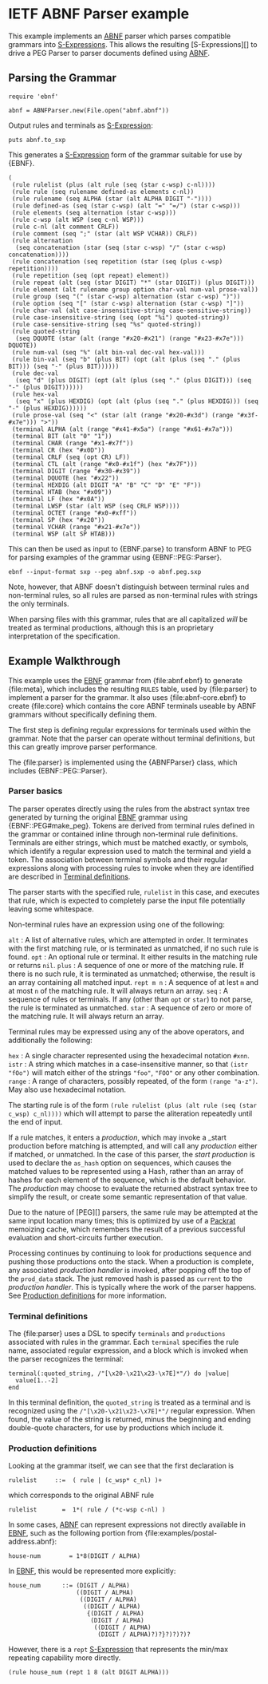 # IETF ABNF Parser example

This example implements an [ABNF][] parser which parses compatible grammars into [S-Expressions][S-Expression]. This allows the resulting [S-Expressions][] to drive a PEG Parser to parser documents defined using [ABNF][].

## Parsing the Grammar

    require 'ebnf'

    abnf = ABNFParser.new(File.open("abnf.abnf"))

Output rules and terminals as [S-Expression][S-Expression]:

    puts abnf.to_sxp

This generates a [S-Expression][] form of the grammar suitable for use by {EBNF}.

    (
     (rule rulelist (plus (alt rule (seq (star c-wsp) c-nl))))
     (rule rule (seq rulename defined-as elements c-nl))
     (rule rulename (seq ALPHA (star (alt ALPHA DIGIT "-"))))
     (rule defined-as (seq (star c-wsp) (alt "=" "=/") (star c-wsp)))
     (rule elements (seq alternation (star c-wsp)))
     (rule c-wsp (alt WSP (seq c-nl WSP)))
     (rule c-nl (alt comment CRLF))
     (rule comment (seq ";" (star (alt WSP VCHAR)) CRLF))
     (rule alternation
      (seq concatenation (star (seq (star c-wsp) "/" (star c-wsp) concatenation))))
     (rule concatenation (seq repetition (star (seq (plus c-wsp) repetition))))
     (rule repetition (seq (opt repeat) element))
     (rule repeat (alt (seq (star DIGIT) "*" (star DIGIT)) (plus DIGIT)))
     (rule element (alt rulename group option char-val num-val prose-val))
     (rule group (seq "(" (star c-wsp) alternation (star c-wsp) ")"))
     (rule option (seq "[" (star c-wsp) alternation (star c-wsp) "]"))
     (rule char-val (alt case-insensitive-string case-sensitive-string))
     (rule case-insensitive-string (seq (opt "%i") quoted-string))
     (rule case-sensitive-string (seq "%s" quoted-string))
     (rule quoted-string
      (seq DQUOTE (star (alt (range "#x20-#x21") (range "#x23-#x7e"))) DQUOTE))
     (rule num-val (seq "%" (alt bin-val dec-val hex-val)))
     (rule bin-val (seq "b" (plus BIT) (opt (alt (plus (seq "." (plus BIT))) (seq "-" (plus BIT))))))
     (rule dec-val
      (seq "d" (plus DIGIT) (opt (alt (plus (seq "." (plus DIGIT))) (seq "-" (plus DIGIT))))))
     (rule hex-val
      (seq "x" (plus HEXDIG) (opt (alt (plus (seq "." (plus HEXDIG))) (seq "-" (plus HEXDIG))))))
     (rule prose-val (seq "<" (star (alt (range "#x20-#x3d") (range "#x3f-#x7e"))) ">"))
     (terminal ALPHA (alt (range "#x41-#x5a") (range "#x61-#x7a")))
     (terminal BIT (alt "0" "1"))
     (terminal CHAR (range "#x1-#x7f"))
     (terminal CR (hex "#x0D"))
     (terminal CRLF (seq (opt CR) LF))
     (terminal CTL (alt (range "#x0-#x1f") (hex "#x7F")))
     (terminal DIGIT (range "#x30-#x39"))
     (terminal DQUOTE (hex "#x22"))
     (terminal HEXDIG (alt DIGIT "A" "B" "C" "D" "E" "F"))
     (terminal HTAB (hex "#x09"))
     (terminal LF (hex "#x0A"))
     (terminal LWSP (star (alt WSP (seq CRLF WSP))))
     (terminal OCTET (range "#x0-#xff"))
     (terminal SP (hex "#x20"))
     (terminal VCHAR (range "#x21-#x7e"))
     (terminal WSP (alt SP HTAB)))

This can then be used as input to {EBNF.parse} to transform ABNF to PEG for parsing examples of the grammar using {EBNF::PEG::Parser}.

    ebnf --input-format sxp --peg abnf.sxp -o abnf.peg.sxp

Note, however, that ABNF doesn't distinguish between terminal rules and non-terminal rules, so all rules are parsed as non-terminal rules with strings the only terminals.

When parsing files with this grammar, rules that are all capitalized _will_ be treated as terminal productions, although this is an proprietary interpretation of the specification.

## Example Walkthrough

This example uses the [EBNF][] grammar from {file:abnf.ebnf} to generate {file:meta}, which includes the resulting `RULES` table, used by {file:parser} to implement a parser for the grammar. It also uses {file:abnf-core.ebnf} to create {file:core} which contains the core ABNF terminals useable by ABNF grammars without specifically defining them.

The first step is defining regular expressions for terminals used within the grammar. Note that the parser can operate without terminal definitions, but this can greatly improve parser performance.

The {file:parser} is implemented using the {ABNFParser} class, which includes {EBNF::PEG::Parser}.

### Parser basics
The parser operates directly using the rules from the abstract syntax tree generated by turning the original [EBNF][] grammar using {EBNF::PEG#make_peg}. Tokens are derived from terminal rules defined in the grammar or contained inline through non-terminal rule definitions. Terminals are either strings, which must be matched exactly, or symbols, which identify a regular expression used to match the terminal and yield a token. The association between terminal symbols and their regular expressions along with processing rules to invoke when they are identified are described in [Terminal definitions](#Terminal_definitions).

The parser starts with the specified rule, `rulelist` in this case, and executes that rule, which is expected to completely parse the input file potentially leaving some whitespace.

Non-terminal rules have an expression using one of the following:

`alt`
: A list of alternative rules, which are attempted in order. It terminates with the first matching rule, or is terminated as unmatched, if no such rule is found.
`opt`
: An optional rule or terminal. It either results in the matching rule or returns `nil`.
`plus`
: A sequence of one or more of the matching rule. If there is no such rule, it is terminated as unmatched; otherwise, the result is an array containing all matched input.
`rept m n`
: A sequence of at lest `m` and at most `n` of the matching rule. It will always return an array.
`seq`
: A sequence of rules or terminals. If any (other than `opt` or `star`) to not parse, the rule is terminated as unmatched.
`star`
: A sequence of zero or more of the matching rule. It will always return an array.

Terminal rules may be expressed using any of the above operators, and additionally the following:

`hex`
: A single character represented using the hexadecimal notation `#xnn`.
`istr`
: A string which matches in a case-insensitive manner, so that `(istr "fOo")` will match either of the strings `"foo"`, `"FOO"` or any other combination.
`range`
: A range of characters, possibly repeated, of the form `(range "a-z")`. May also use hexadecimal notation.

The starting rule is of the form `(rule rulelist (plus (alt rule (seq (star c_wsp) c_nl))))` which will attempt to parse the aliteration repeatedly until the end of input.

If a rule matches, it enters a _production_, which may invoke a _start production before matching is attempted, and will call any _production_ either if matched, or unmatched. In the case of this parser, the _start production_ is used to declare the `as_hash` option on sequences, which causes the matched values to be represented using a Hash, rather than an array of hashes for each element of the sequence, which is the default behavior. The _production_ may choose to evaluate the returned abstract syntax tree to simplify the result, or create some semantic representation of that value.

Due to the nature of [PEG][] parsers, the same rule may be attempted at the same input location many times; this is optimized by use of a [Packrat][] memoizing cache, which remembers the result of a previous successful evaluation and short-circuits further execution.

Processing continues by continuing to look for productions sequence and pushing those productions onto the stack. When a production is complete, any associated _production handler_ is invoked, after popping off the top of the `prod_data` stack. The just removed hash is passed as `current` to the _production handler_. This is typically where the work of the parser happens. See [Production definitions](#Production_definitions) for more information.

### Terminal definitions
The {file:parser} uses a DSL to specify `terminals` and `productions` associated with rules in the grammar. Each `terminal` specifies the rule name, associated regular expression, and a block which is invoked when the parser recognizes the terminal:

    terminal(:quoted_string, /"[\x20-\x21\x23-\x7E]*"/) do |value|
      value[1..-2]
    end

In this terminal definition, the `quoted_string` is treated as a terminal and is recognized using the `/"[\x20-\x21\x23-\x7E]*"/` regular expression. When found, the value of the string is returned, minus the beginning and ending double-quote characters, for use by productions which include it.

### Production definitions
Looking at the grammar itself, we can see that the first declaration is

    rulelist     ::=  ( rule | (c_wsp* c_nl) )+

which corresponds to the original ABNF rule

    rulelist       =  1*( rule / (*c-wsp c-nl) )

In some cases, [ABNF][] can represent expressions not directly available in [EBNF][], such as the following portion from {file:examples/postal-address.abnf}:

    house-num        = 1*8(DIGIT / ALPHA)

In [EBNF][], this would be represented more explicitly:

    house_num      ::= (DIGIT / ALPHA)
                       ((DIGIT / ALPHA)
                        ((DIGIT / ALPHA)
                         ((DIGIT / ALPHA)
                          {(DIGIT / ALPHA)
                           (DIGIT / ALPHA)
                            ((DIGIT / ALPHA)
                             (DIGIT / ALPHA)?)?}?)?)?)?

However, there is a `rept` [S-Expression][] that represents the min/max repeating capability more directly.

    (rule house_num (rept 1 8 (alt DIGIT ALPHA)))

[EBNF]:         https://www.w3.org/TR/REC-xml/#sec-notation
[Packrat]:      https://pdos.csail.mit.edu/~baford/packrat/thesis/
[ABNF]:         https://www.rfc-editor.org/rfc/rfc5234
[S-expression]: https://en.wikipedia.org/wiki/S-expression
